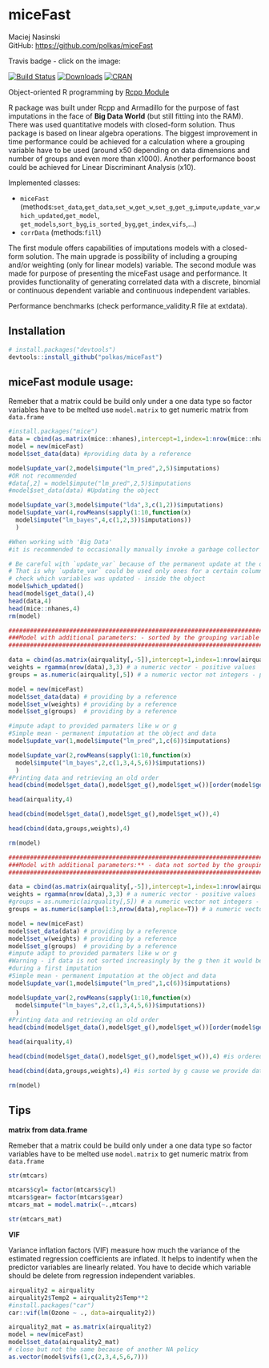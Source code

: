 # miceFast

Maciej Nasinski  
GitHub:  https://github.com/polkas/miceFast

Travis badge - click on the image:

[![Build Status](https://travis-ci.org/Polkas/miceFast.svg?branch=master)](https://travis-ci.org/Polkas/miceFast) 
[![Downloads](http://cranlogs.r-pkg.org/badges/grand-total/miceFast?color=brightgreen)](http://www.r-pkg.org/pkg/miceFast)
[![CRAN](http://www.r-pkg.org/badges/version/miceFast)](https://cran.r-project.org/package=miceFast)

Object-oriented R programming by [Rcpp Module](http://dirk.eddelbuettel.com/code/rcpp/Rcpp-modules.pdf)

R package was built under Rcpp and Armadillo for the purpose of fast imputations in the face of **Big Data World** (but still fitting into the RAM).
There was used quantitative models with closed-form solution. Thus package is based on linear algebra operations.
The biggest improvement in time performance could be achieved for a calculation where a grouping variable have to be used (around x50 depending on data dimensions and number of groups and even more than x1000).
Another performance boost could be achieved for Linear Discriminant Analysis (x10).

Implemented classes:

- `miceFast` (methods:`set_data`,`get_data`,`set_w`,`get_w`,`set_g`,`get_g`,`impute`,`update_var`,`which_updated`,`get_model`,
                      `get_models`,`sort_byg`,`is_sorted_byg`,`get_index`,`vifs`,...)
- `corrData` (methods:`fill`)

The first module offers capabilities of imputations models with a closed-form solution. The main upgrade is possibility of including a grouping and/or weighting (only for linear models) variable.
The second module was made for purpose of presenting the miceFast usage and performance. It provides functionality of generating correlated data with a discrete, binomial or continuous dependent variable and continuous independent variables.

Performance benchmarks (check performance_validity.R file at extdata).

## Installation

```r
# install.packages("devtools")
devtools::install_github("polkas/miceFast")
```

## miceFast module usage:

Remeber that a matrix could be build only under a one data type so factor variables have to be melted
use `model.matrix` to get numeric matrix from `data.frame`

```r
#install.packages("mice")
data = cbind(as.matrix(mice::nhanes),intercept=1,index=1:nrow(mice::nhanes))
model = new(miceFast)
model$set_data(data) #providing data by a reference

model$update_var(2,model$impute("lm_pred",2,5)$imputations)
#OR not recommended
#data[,2] = model$impute("lm_pred",2,5)$imputations
#model$set_data(data) #Updating the object

model$update_var(3,model$impute("lda",3,c(1,2))$imputations) 
model$update_var(4,rowMeans(sapply(1:10,function(x) 
  model$impute("lm_bayes",4,c(1,2,3))$imputations))
  )

#When working with 'Big Data'
#it is recommended to occasionally manually invoke a garbage collector `gc()`

# Be careful with `update_var` because of the permanent update at the object and data
# That is why `update_var` could be used only ones for a certain column
# check which variables was updated - inside the object
model$which_updated()
head(model$get_data(),4)
head(data,4)
head(mice::nhanes,4)
rm(model)

########################################################################
###Model with additional parameters: - sorted by the grouping variable
########################################################################

data = cbind(as.matrix(airquality[,-5]),intercept=1,index=1:nrow(airquality))
weights = rgamma(nrow(data),3,3) # a numeric vector - positive values
groups = as.numeric(airquality[,5]) # a numeric vector not integers - positive values - sorted increasingly

model = new(miceFast)
model$set_data(data) # providing by a reference
model$set_w(weights) # providing by a reference
model$set_g(groups)  # providing by a reference

#impute adapt to provided parmaters like w or g
#Simple mean - permanent imputation at the object and data
model$update_var(1,model$impute("lm_pred",1,c(6))$imputations)

model$update_var(2,rowMeans(sapply(1:10,function(x) 
  model$impute("lm_bayes",2,c(1,3,4,5,6))$imputations))
  )
#Printing data and retrieving an old order
head(cbind(model$get_data(),model$get_g(),model$get_w())[order(model$get_index()),],4)

head(airquality,4)

head(cbind(model$get_data(),model$get_g(),model$get_w()),4)

head(cbind(data,groups,weights),4)

rm(model)

############################################################################
###Model with additional parameters:** - data not sorted by the grouping variable
############################################################################

data = cbind(as.matrix(airquality[,-5]),intercept=1,index=1:nrow(airquality))
weights = rgamma(nrow(data),3,3) # a numeric vector - positive values
#groups = as.numeric(airquality[,5]) # a numeric vector not integers - positive values
groups = as.numeric(sample(1:3,nrow(data),replace=T)) # a numeric vector not integers - positive values

model = new(miceFast)
model$set_data(data) # providing by a reference
model$set_w(weights) # providing by a reference
model$set_g(groups)  # providing by a reference
#impute adapt to provided parmaters like w or g
#Warning - if data is not sorted increasingly by the g then it would be done automatically 
#during a first imputation
#Simple mean - permanent imputation at the object and data
model$update_var(1,model$impute("lm_pred",1,c(6))$imputations)

model$update_var(2,rowMeans(sapply(1:10,function(x) 
  model$impute("lm_bayes",2,c(1,3,4,5,6))$imputations))
  )
#Printing data and retrieving an old order
head(cbind(model$get_data(),model$get_g(),model$get_w())[order(model$get_index()),],4)

head(airquality,4)

head(cbind(model$get_data(),model$get_g(),model$get_w()),4) #is ordered by g

head(cbind(data,groups,weights),4) #is sorted by g cause we provide data by a reference

rm(model)

```

## Tips

**matrix from data.frame**

Remeber that a matrix could be build only under a one data type so factor variables have to be melted
use `model.matrix` to get numeric matrix from `data.frame`

```r
str(mtcars)

mtcars$cyl= factor(mtcars$cyl)
mtcars$gear= factor(mtcars$gear)
mtcars_mat = model.matrix(~.,mtcars)

str(mtcars_mat)
```

**VIF**

Variance inflation factors (VIF) measure how much the variance of the estimated regression coefficients are inflated. It helps to indentify when the predictor variables are linearly related. You have to decide which variable should be delete from regression independent variables.

```r
airquality2 = airquality
airquality2$Temp2 = airquality2$Temp**2
#install.packages("car")
car::vif(lm(Ozone ~ ., data=airquality2))

airquality2_mat = as.matrix(airquality2)
model = new(miceFast)
model$set_data(airquality2_mat)
# close but not the same because of another NA policy
as.vector(model$vifs(1,c(2,3,4,5,6,7)))
```
